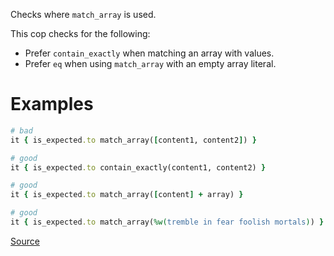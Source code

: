 
Checks where `match_array` is used.

This cop checks for the following:

- Prefer `contain_exactly` when matching an array with values.
- Prefer `eq` when using `match_array` with an empty array literal.

# Examples

```ruby
# bad
it { is_expected.to match_array([content1, content2]) }

# good
it { is_expected.to contain_exactly(content1, content2) }

# good
it { is_expected.to match_array([content] + array) }

# good
it { is_expected.to match_array(%w(tremble in fear foolish mortals)) }
```

[Source](http://www.rubydoc.info/gems/rubocop/RuboCop/Cop/RSpec/MatchArray)